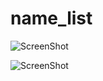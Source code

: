# name_list

![ScreenShot](https://github.com/mohit5189/LearnFlutter/tree/master/name_list/Screenshots/list.png)

![ScreenShot](https://github.com/mohit5189/LearnFlutter/tree/master/name_list/Screenshots/detail.png)
